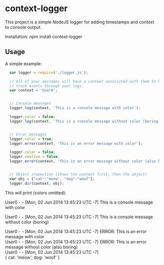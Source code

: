 context-logger
==============

This project is a simple NodeJS logger for adding timestamps and context to 
console output.

Installation:
  npm install context-logger


Usage
-----

A simple example:

```js
  var logger = require('./logger.js');

  // All of your messages will have a context associated with them to help
  // track events through your logs.
  var context = 'User0';


  // Console messages
  logger.log(context, 'This is a console message with color');

  logger.color = false;
  logger.log(context, 'This is a console message without color (boring)');


  // Error messages
  logger.color = true;
  logger.error(context, 'This is an error message with color');

  logger.color = false;
  logger.newline = false;
  logger.error(context, 'This is an error message without color (also boring)');


  // Object inspection (shows the context first, then the object)
  var obj = {"cat":"meow", "dog":"woof"};
  logger.dir(context, obj);
```

This will print (colors omitted):
    
  User0 - - [Mon, 02 Jun 2014 13:45:23 UTC -7] This is a console message with color  

  User0 - - [Mon, 02 Jun 2014 13:45:23 UTC -7] This is a console message without color (boring)  

  User0 - - [Mon, 02 Jun 2014 13:45:23 UTC -7] ERROR: This is an error message with color  
  User0 - - [Mon, 02 Jun 2014 13:45:23 UTC -7] ERROR: This is an error message without color (also boring)  
  User0 - - [Mon, 02 Jun 2014 13:45:23 UTC -7]  
  { cat: 'meow', dog: 'woof' }